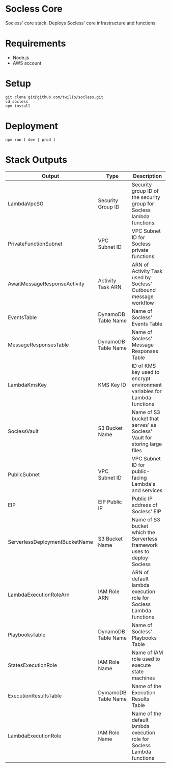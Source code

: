 # Socless Core
Socless' core stack. Deploys Socless' core infrastructure and functions

# Requirements
- Node.js
- AWS account

# Setup

```
git clone git@github.com/twilio/socless.git
cd socless
npm install
```

# Deployment

```
npm run [ dev | prod ]
```

# Stack Outputs

| Output                         | Type                | Description                                                              |
|--------------------------------|---------------------|--------------------------------------------------------------------------|
| LambdaVpcSG                    | Security Group ID   | Security group ID of the security group for Socless lambda functions       |
| PrivateFunctionSubnet          | VPC Subnet ID       | VPC Subnet ID for Socless private functions                                |
| AwaitMessageResponseActivity   | Activity Task ARN   | ARN of Activity Task used by Socless' Outbound message workflow            |
| EventsTable                    | DynamoDB Table Name | Name of Socless' Events Table                                              |
| MessageResponsesTable          | DynamoDB Table Name | Name of Socless' Message Responses Table                                   |
| LambdaKmsKey                   | KMS Key ID          | ID of KMS key used to encrypt environment variables for Lambda functions |
| SoclessVault                     | S3 Bucket Name      | Name of S3 bucket that serves' as Socless' Vault for storing large files   |
| PublicSubnet                   | VPC Subnet ID       | VPC Subnet ID for public-facing Lambda's and services                    |
| EIP                            | EIP Public IP       | Public IP address of Socless' EIP                                          |
| ServerlessDeploymentBucketName | S3 Bucket Name      | Name of S3 bucket which the Serverless framework uses to deploy Socless    |
| LambdaExecutionRoleArn         | IAM Role ARN        | ARN of default lambda execution role for Socless Lambda functions          |
| PlaybooksTable                 | DynamoDB Table Name | Name of Socless' Playbooks Table                                           |
| StatesExecutionRole            | IAM Role Name       | Name of IAM role used to execute state machines                          |
| ExecutionResultsTable          | DymamoDB Table Name | Name of the Execution Results Table                                      |
| LambdaExecutionRole            | IAM Role Name       | Name of the default lambda execution role for Socless Lambda functions     |
